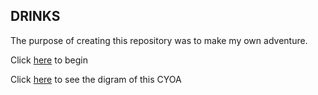 ## DRINKS
The purpose of creating this repository was to make my own adventure.

Click [here](temp.md) to begin

Click [here](https://docs.google.com/drawings/d/1w9sayYL1IPl5B-bPmFOFTPGKPkcCy-ioXV75BmBbVps/edit) to see the digram of this CYOA
